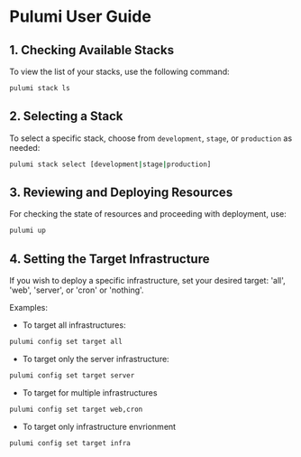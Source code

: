 # Pulumi User Guide

## 1. Checking Available Stacks

To view the list of your stacks, use the following command:

```bash
pulumi stack ls
```

## 2. Selecting a Stack

To select a specific stack, choose from `development`, `stage`, or `production` as needed:

```bash
pulumi stack select [development|stage|production]
```

## 3. Reviewing and Deploying Resources

For checking the state of resources and proceeding with deployment, use:

```bash
pulumi up
```

## 4. Setting the Target Infrastructure

If you wish to deploy a specific infrastructure, set your desired target: 'all', 'web', 'server', or 'cron' or 'nothing'.

Examples:

- To target all infrastructures:

```bash
pulumi config set target all
```

- To target only the server infrastructure:

```bash
pulumi config set target server
```

- To target for multiple infrastructures

```bash
pulumi config set target web,cron
```

- To target only infrastructure envrionment

```bash
pulumi config set target infra
```
